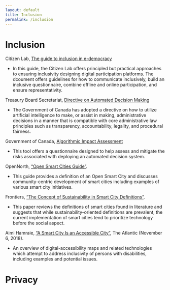 ```yaml
---
layout: default
title: Inclusion
permalink: /inclusion
---
```



# Inclusion

Citizen Lab, [The guide to inclusion in e-democracy](https://www.citizenlab.co/ebooks-en/inclusion-in-e-democracy?goal=0_49e1e8647d-4209163f8e-198994545)
  * In this guide, the Citizen Lab offers principled but practical approaches to ensuring inclusivity designing digital participation platforms. The dcoument offers guidelines for how to communicate inclusively, build an inclusive questionnaire, combine offline and online participation, and ensure representativity.
  
Treasury Board Secretariat, [Directive on Automated Decision Making](https://www.tbs-sct.gc.ca/pol/doc-eng.aspx?id=32592)
  * The Government of Canada has adopted a directive on how to utilize artificial intelligence to make, or assist in making, administrative decisions in a manner that is compatible with core administrative law principles such as transparency, accountability, legality, and procedural fairness.
  
Government of Canada, [Algorithmic Impact Assessment](https://www.canada.ca/en/government/system/digital-government/digital-government-innovations/responsible-use-ai/algorithmic-impact-assessment.html) 
  * This tool offers a questionnaire designed to help assess and mitigate the risks associated with deploying an automated decision system.

OpenNorth, [“Open Smart Cities Guide”](https://www.opennorth.ca/publications/#open-smart-cities-guide).
  * This guide provides a definition of an Open Smart City and discusses community-centric development of smart cities including examples of various smart city initiatives.

Frontiers, [“The Concept of Sustainability in Smart City Definitions”](https://doi.org/10.3389/fbuil.2020.00077).
  * This paper reviews the definitions of smart cities found in literature and suggests that while sustainability-oriented definitions are prevalent, the current implementation of smart cities tend to prioritize technology before the social aspect.

Aimi Hamraie, [“A Smart City Is an Accessible City”](https://www.theatlantic.com/technology/archive/2018/11/city-apps-help-and-hinder-disability/574963/), The Atlantic (November 6, 2018).
  * An overview of digital-accessibility maps and related technologies which attempt to address inclusivity of persons with disabilities, including examples and potential issues.
  
# Privacy

>

